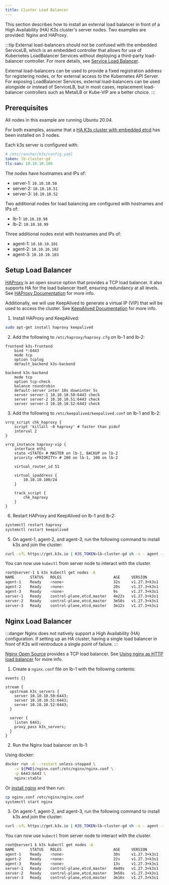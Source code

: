 ```yaml
---
title: Cluster Load Balancer
---
```



This section describes how to install an external load balancer in front of a High Availability (HA) K3s cluster's server nodes. Two examples are provided: Nginx and HAProxy.

:::tip
External load-balancers should not be confused with the embedded ServiceLB, which is an embedded controller that allows for use of Kubernetes LoadBalancer Services without deploying a third-party load-balancer controller. For more details, see [Service Load Balancer](../networking/networking-services.md#service-load-balancer). 

External load-balancers can be used to provide a fixed registration address for registering nodes, or for external access to the Kubernetes API Server. For exposing LoadBalancer Services, external load-balancers can be used alongside or instead of ServiceLB, but in most cases, replacement load-balancer controllers such as MetalLB or Kube-VIP are a better choice.
:::

## Prerequisites

All nodes in this example are running Ubuntu 20.04.

For both examples, assume that a [HA K3s cluster with embedded etcd](../datastore/ha-embedded.md) has been installed on 3 nodes.

Each k3s server is configured with:
```yaml
# /etc/rancher/k3s/config.yaml
token: lb-cluster-gd
tls-san: 10.10.10.100
```

The nodes have hostnames and IPs of: 
* server-1: `10.10.10.50`
* server-2: `10.10.10.51`
* server-3: `10.10.10.52`


Two additional nodes for load balancing are configured with hostnames and IPs of:
* lb-1: `10.10.10.98`
* lb-2: `10.10.10.99`

Three additional nodes exist with hostnames and IPs of:
* agent-1: `10.10.10.101`
* agent-2: `10.10.10.102`
* agent-3: `10.10.10.103`

## Setup Load Balancer
<Tabs>
<TabItem value="HAProxy" default>

[HAProxy](http://www.haproxy.org/) is an open source option that provides a TCP load balancer. It also supports HA for the load balancer itself, ensuring redundancy at all levels. See [HAProxy Documentation](http://docs.haproxy.org/2.8/intro.html) for more info.

Additionally, we will use KeepAlived to generate a virtual IP (VIP) that will be used to access the cluster. See [KeepAlived Documentation](https://www.keepalived.org/manpage.html) for more info.



1) Install HAProxy and KeepAlived:

```bash
sudo apt-get install haproxy keepalived
```

2) Add the following to `/etc/haproxy/haproxy.cfg` on lb-1 and lb-2:

```
frontend k3s-frontend
    bind *:6443
    mode tcp
    option tcplog
    default_backend k3s-backend

backend k3s-backend
    mode tcp
    option tcp-check
    balance roundrobin
    default-server inter 10s downinter 5s
    server server-1 10.10.10.50:6443 check
    server server-2 10.10.10.51:6443 check
    server server-3 10.10.10.52:6443 check
```
3) Add the following to `/etc/keepalived/keepalived.conf` on lb-1 and lb-2:

```
vrrp_script chk_haproxy {
    script 'killall -0 haproxy' # faster than pidof
    interval 2
}

vrrp_instance haproxy-vip {
    interface eth1
    state <STATE> # MASTER on lb-1, BACKUP on lb-2
    priority <PRIORITY> # 200 on lb-1, 100 on lb-2

    virtual_router_id 51

    virtual_ipaddress {
        10.10.10.100/24
    }

    track_script {
        chk_haproxy
    }
}
```

6) Restart HAProxy and KeepAlived on lb-1 and lb-2:

```bash
systemctl restart haproxy
systemctl restart keepalived
```

5) On agent-1, agent-2, and agent-3, run the following command to install k3s and join the cluster:

```bash
curl -sfL https://get.k3s.io | K3S_TOKEN=lb-cluster-gd sh -s - agent --server https://10.10.10.100:6443
```

You can now use `kubectl` from server node to interact with the cluster.
```bash
root@server-1 $ k3s kubectl get nodes -A
NAME       STATUS   ROLES                       AGE     VERSION
agent-1    Ready    <none>                      32s     v1.27.3+k3s1
agent-2    Ready    <none>                      20s     v1.27.3+k3s1
agent-3    Ready    <none>                      9s      v1.27.3+k3s1
server-1   Ready    control-plane,etcd,master   4m22s   v1.27.3+k3s1
server-2   Ready    control-plane,etcd,master   3m58s   v1.27.3+k3s1
server-3   Ready    control-plane,etcd,master   3m12s   v1.27.3+k3s1
```

</TabItem>

<TabItem value="Nginx">

## Nginx Load Balancer

:::danger
Nginx does not natively support a High Availability (HA) configuration. If setting up an HA cluster, having a single load balancer in front of K3s will reintroduce a single point of failure.
:::

[Nginx Open Source](http://nginx.org/) provides a TCP load balancer. See [Using nginx as HTTP load balancer](https://nginx.org/en/docs/http/load_balancing.html) for more info.

1) Create a `nginx.conf` file on lb-1 with the following contents:

```
events {}

stream {
  upstream k3s_servers {
    server 10.10.10.50:6443;
    server 10.10.10.51:6443;
    server 10.10.10.52:6443;
  }

  server {
    listen 6443;
    proxy_pass k3s_servers;
  }
}
```

2) Run the Nginx load balancer on lb-1:

Using docker:

```bash
docker run -d --restart unless-stopped \
    -v ${PWD}/nginx.conf:/etc/nginx/nginx.conf \
    -p 6443:6443 \
    nginx:stable
```

Or [install nginx](https://docs.nginx.com/nginx/admin-guide/installing-nginx/installing-nginx-open-source/) and then run:

```bash
cp nginx.conf /etc/nginx/nginx.conf
systemctl start nginx
```

3) On agent-1, agent-2, and agent-3, run the following command to install k3s and join the cluster:

```bash
curl -sfL https://get.k3s.io | K3S_TOKEN=lb-cluster-gd sh -s - agent --server https://10.10.10.98:6443
```

You can now use `kubectl` from server node to interact with the cluster.
```bash
root@server1 $ k3s kubectl get nodes -A
NAME       STATUS   ROLES                       AGE     VERSION
agent-1    Ready    <none>                      30s     v1.27.3+k3s1
agent-2    Ready    <none>                      22s     v1.27.3+k3s1
agent-3    Ready    <none>                      13s     v1.27.3+k3s1
server-1   Ready    control-plane,etcd,master   4m49s   v1.27.3+k3s1
server-2   Ready    control-plane,etcd,master   3m58s   v1.27.3+k3s1
server-3   Ready    control-plane,etcd,master   3m16s   v1.27.3+k3s1
```
</TabItem>
</Tabs>
